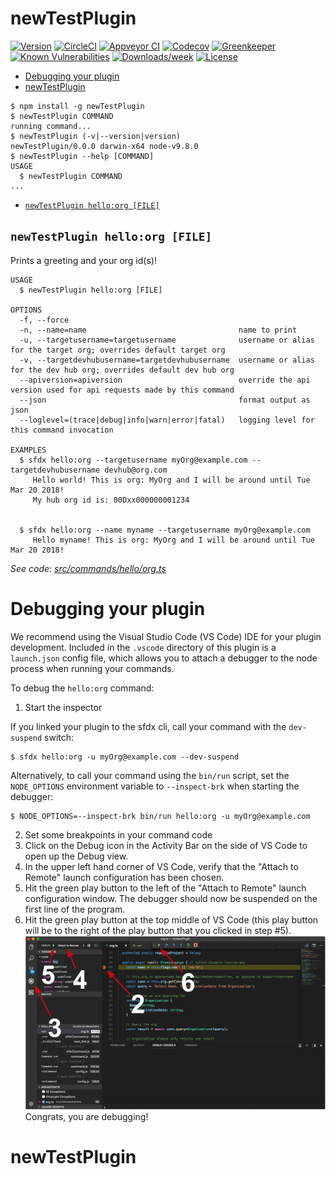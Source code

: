 newTestPlugin
=============



[![Version](https://img.shields.io/npm/v/newTestPlugin.svg)](https://npmjs.org/package/newTestPlugin)
[![CircleCI](https://circleci.com/gh/allileong/newTestPlugin/tree/master.svg?style=shield)](https://circleci.com/gh/allileong/newTestPlugin/tree/master)
[![Appveyor CI](https://ci.appveyor.com/api/projects/status/github/allileong/newTestPlugin?branch=master&svg=true)](https://ci.appveyor.com/project/heroku/newTestPlugin/branch/master)
[![Codecov](https://codecov.io/gh/allileong/newTestPlugin/branch/master/graph/badge.svg)](https://codecov.io/gh/allileong/newTestPlugin)
[![Greenkeeper](https://badges.greenkeeper.io/allileong/newTestPlugin.svg)](https://greenkeeper.io/)
[![Known Vulnerabilities](https://snyk.io/test/github/allileong/newTestPlugin/badge.svg)](https://snyk.io/test/github/allileong/newTestPlugin)
[![Downloads/week](https://img.shields.io/npm/dw/newTestPlugin.svg)](https://npmjs.org/package/newTestPlugin)
[![License](https://img.shields.io/npm/l/newTestPlugin.svg)](https://github.com/allileong/newTestPlugin/blob/master/package.json)

<!-- toc -->
* [Debugging your plugin](#debugging-your-plugin)
* [newTestPlugin](#new-test-plugin)
<!-- tocstop -->
<!-- install -->
<!-- usage -->
```sh-session
$ npm install -g newTestPlugin
$ newTestPlugin COMMAND
running command...
$ newTestPlugin (-v|--version|version)
newTestPlugin/0.0.0 darwin-x64 node-v9.8.0
$ newTestPlugin --help [COMMAND]
USAGE
  $ newTestPlugin COMMAND
...
```
<!-- usagestop -->
<!-- commands -->
* [`newTestPlugin hello:org [FILE]`](#new-test-plugin-helloorg-file)

## `newTestPlugin hello:org [FILE]`

Prints a greeting and your org id(s)!

```
USAGE
  $ newTestPlugin hello:org [FILE]

OPTIONS
  -f, --force
  -n, --name=name                                  name to print
  -u, --targetusername=targetusername              username or alias for the target org; overrides default target org
  -v, --targetdevhubusername=targetdevhubusername  username or alias for the dev hub org; overrides default dev hub org
  --apiversion=apiversion                          override the api version used for api requests made by this command
  --json                                           format output as json
  --loglevel=(trace|debug|info|warn|error|fatal)   logging level for this command invocation

EXAMPLES
  $ sfdx hello:org --targetusername myOrg@example.com --targetdevhubusername devhub@org.com
     Hello world! This is org: MyOrg and I will be around until Tue Mar 20 2018!
     My hub org id is: 00Dxx000000001234
  

  $ sfdx hello:org --name myname --targetusername myOrg@example.com
     Hello myname! This is org: MyOrg and I will be around until Tue Mar 20 2018!
```

_See code: [src/commands/hello/org.ts](https://github.com/allileong/newTestPlugin/blob/v0.0.0/src/commands/hello/org.ts)_
<!-- commandsstop -->
<!-- debugging-your-plugin -->
# Debugging your plugin
We recommend using the Visual Studio Code (VS Code) IDE for your plugin development. Included in the `.vscode` directory of this plugin is a `launch.json` config file, which allows you to attach a debugger to the node process when running your commands.

To debug the `hello:org` command: 
1. Start the inspector
  
If you linked your plugin to the sfdx cli, call your command with the `dev-suspend` switch: 
```sh-session
$ sfdx hello:org -u myOrg@example.com --dev-suspend
```
  
Alternatively, to call your command using the `bin/run` script, set the `NODE_OPTIONS` environment variable to `--inspect-brk` when starting the debugger:
```sh-session
$ NODE_OPTIONS=--inspect-brk bin/run hello:org -u myOrg@example.com
```

2. Set some breakpoints in your command code
3. Click on the Debug icon in the Activity Bar on the side of VS Code to open up the Debug view.
4. In the upper left hand corner of VS Code, verify that the "Attach to Remote" launch configuration has been chosen.
5. Hit the green play button to the left of the "Attach to Remote" launch configuration window. The debugger should now be suspended on the first line of the program. 
6. Hit the green play button at the top middle of VS Code (this play button will be to the right of the play button that you clicked in step #5).
<br><img src=".images/vscodeScreenshot.png" width="480" height="278"><br>
Congrats, you are debugging!
# newTestPlugin
